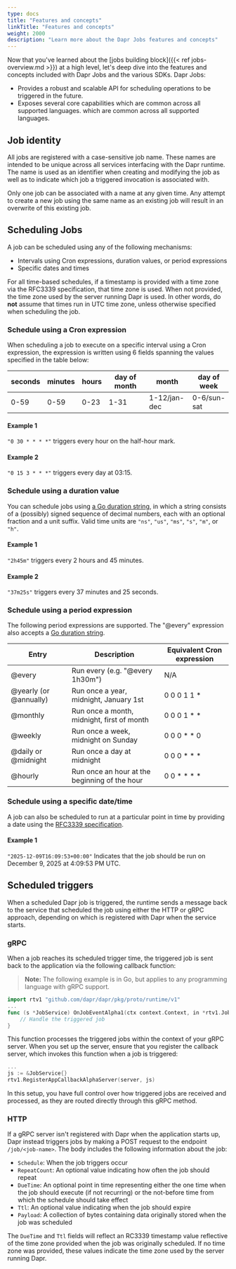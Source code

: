 ```yaml
---
type: docs
title: "Features and concepts"
linkTitle: "Features and concepts"
weight: 2000
description: "Learn more about the Dapr Jobs features and concepts"
---
```


Now that you've learned about the [jobs building block]({{< ref jobs-overview.md >}}) at a high level, let's deep dive 
into the features and concepts included with Dapr Jobs and the various SDKs. Dapr Jobs:
- Provides a robust and scalable API for scheduling operations to be triggered in the future.
- Exposes several core capabilities which are common across all supported languages.
which are common across all supported languages.



## Job identity

All jobs are registered with a case-sensitive job name. These names are intended to be unique across all services 
interfacing with the Dapr runtime. The name is used as an identifier when creating and modifying the job as well as 
to indicate which job a triggered invocation is associated with.

Only one job can be associated with a name at any given time. Any attempt to create a new job using the same name
as an existing job will result in an overwrite of this existing job.

## Scheduling Jobs
A job can be scheduled using any of the following mechanisms:
- Intervals using Cron expressions, duration values, or period expressions
- Specific dates and times

For all time-based schedules, if a timestamp is provided with a time zone via the RFC3339 specification, that 
time zone is used. When not provided, the time zone used by the server running Dapr is used. 
In other words, do **not** assume that times run in UTC time zone, unless otherwise specified when scheduling
the job.

### Schedule using a Cron expression
When scheduling a job to execute on a specific interval using a Cron expression, the expression is written using 6
fields spanning the values specified in the table below:

| seconds | minutes | hours | day of month | month | day of week |
| -- | -- | -- | -- | -- | -- |
| 0-59 | 0-59 | 0-23 | 1-31 | 1-12/jan-dec | 0-6/sun-sat |

#### Example 1
`"0 30 * * * *"` triggers every hour on the half-hour mark.

#### Example 2
`"0 15 3 * * *"` triggers every day at 03:15.

### Schedule using a duration value
You can schedule jobs using [a Go duration string](https://pkg.go.dev/time#ParseDuration), in which
a string consists of a (possibly) signed sequence of decimal numbers, each with an optional fraction and a unit suffix. 
Valid time units are `"ns"`, `"us"`, `"ms"`, `"s"`, `"m"`, or `"h"`.

#### Example 1
`"2h45m"` triggers every 2 hours and 45 minutes.

#### Example 2
`"37m25s"` triggers every 37 minutes and 25 seconds.

### Schedule using a period expression
The following period expressions are supported. The "@every" expression also accepts a [Go duration string](https://pkg.go.dev/time#ParseDuration).

| Entry | Description | Equivalent Cron expression |
| -- | -- | -- |
| @every | Run every (e.g. "@every 1h30m") | N/A |
| @yearly (or @annually) | Run once a year, midnight, January 1st | 0 0 0 1 1 * |
| @monthly | Run once a month, midnight, first of month | 0 0 0 1 * * |
| @weekly | Run once a week, midnight on Sunday | 0 0 0 * * 0 |
| @daily or @midnight | Run once a day at midnight | 0 0 0 * * * |
| @hourly | Run once an hour at the beginning of the hour | 0 0 * * * * |

### Schedule using a specific date/time
A job can also be scheduled to run at a particular point in time by providing a date using the 
[RFC3339 specification](https://www.rfc-editor.org/rfc/rfc3339).

#### Example 1
`"2025-12-09T16:09:53+00:00"` Indicates that the job should be run on December 9, 2025 at 4:09:53 PM UTC.

## Scheduled triggers
When a scheduled Dapr job is triggered, the runtime sends a message back to the service that scheduled the job using
either the HTTP or gRPC approach, depending on which is registered with Dapr when the service starts.

### gRPC
When a job reaches its scheduled trigger time, the triggered job is sent back to the application via the following
callback function:

> **Note:** The following example is in Go, but applies to any programming language with gRPC support.

```go
import rtv1 "github.com/dapr/dapr/pkg/proto/runtime/v1"
...
func (s *JobService) OnJobEventAlpha1(ctx context.Context, in *rtv1.JobEventRequest) (*rtv1.JobEventResponse, error) {
    // Handle the triggered job
}
```

This function processes the triggered jobs within the context of your gRPC server. When you set up the server, ensure that
you register the callback server, which invokes this function when a job is triggered:

```go
...
js := &JobService{}
rtv1.RegisterAppCallbackAlphaServer(server, js)
```

In this setup, you have full control over how triggered jobs are received and processed, as they are routed directly
through this gRPC method.

### HTTP
If a gRPC server isn't registered with Dapr when the application starts up, Dapr instead triggers jobs by making a 
POST request to the endpoint `/job/<job-name>`. The body includes the following information about the job:
- `Schedule`: When the job triggers occur
- `RepeatCount`: An optional value indicating how often the job should repeat
- `DueTime`: An optional point in time representing either the one time when the job should execute (if not recurring)
or the not-before time from which the schedule should take effect
- `Ttl`: An optional value indicating when the job should expire
- `Payload`: A collection of bytes containing data originally stored when the job was scheduled

The `DueTime` and `Ttl` fields will reflect an RC3339 timestamp value reflective of the time zone provided when the job was
originally scheduled. If no time zone was provided, these values indicate the time zone used by the server running
Dapr.